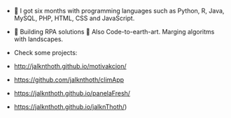 - 🌱 I got six months with programming languages such as Python, R, Java, MySQL, PHP, HTML, CSS and JavaScript.
-  🦾 Building RPA solutions 🌊 Also Code-to-earth-art. Marging algoritms with landscapes.



-  Check some projects:
-  http://jalknthoth.github.io/motivakcion/
-  https://github.com/jalknthoth/climApp
-  https://jalknthoth.github.io/panelaFresh/
-  https://jalknthoth.github.io/jalknThoth/)


